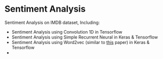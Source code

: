 # Sentiment Analysis

Sentiment Analysis on IMDB dataset, Including:

- Sentiment Analysis using Convolution 1D in Tensorflow
- Sentiment Analysis using Simple Recurrent Neural in Keras & Tensorflow
- Sentiment Analysis using Word2vec (similar to [this](http://aclweb.org/anthology/P15-1162) paper) in Keras & Tensorflow
- 